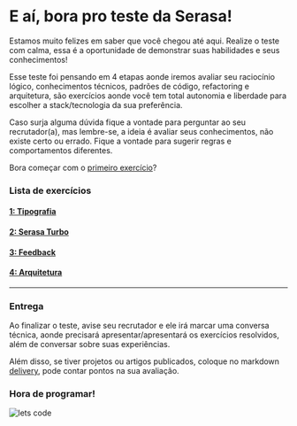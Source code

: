 # E aí, bora pro teste da Serasa!

Estamos muito felizes em saber que você chegou até aqui. Realize o teste com calma, essa é a oportunidade de demonstrar suas habilidades e seus conhecimentos!

Esse teste foi pensando em 4 etapas aonde iremos avaliar seu raciocínio lógico, conhecimentos técnicos, padrões de código, refactoring e arquitetura, são exercícios aonde você tem total autonomia e liberdade para escolher a stack/tecnologia da sua preferência.

Caso surja alguma dúvida fique a vontade para perguntar ao seu recrutador(a), mas lembre-se, a ideia é avaliar seus conhecimentos, não existe certo ou errado. Fique a vontade para sugerir regras e comportamentos diferentes.

Bora começar com o [primeiro exercício](1-EXERCISE/README.md)?

### Lista de exercícios
#### [1: Tipografia](1-EXERCISE/README.md)
#### [2: Serasa Turbo](2-EXERCISE/README.md)
#### [3: Feedback](3-EXERCISE/README.md)
#### [4: Arquitetura](4-EXERCISE/README.md)

---

### Entrega

Ao finalizar o teste, avise seu recrutador e ele irá marcar uma conversa técnica, aonde precisará apresentar/apresentará os exercícios resolvidos, além de conversar sobre suas experiências.

Além disso, se tiver projetos ou artigos publicados, coloque no markdown [delivery](DELIVERY.md), pode contar pontos na sua avaliação.


### Hora de programar!

![lets code](https://media.giphy.com/media/E6jscXfv3AkWQ/giphy.gif)

